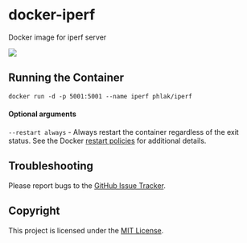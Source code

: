 docker-iperf
============

Docker image for iperf server

[![](https://images.microbadger.com/badges/image/phlak/iperf.svg)](https://microbadger.com/images/phlak/iperf "Get your own image badge on microbadger.com")


Running the Container
---------------------

    docker run -d -p 5001:5001 --name iperf phlak/iperf


#### Optional arguments

`--restart always` - Always restart the container regardless of the exit status. See the Docker
                     [restart policies](https://goo.gl/OI87rA) for additional details.

Troubleshooting
---------------

Please report bugs to the [GitHub Issue Tracker](https://github.com/PHLAK/docker-iperf/issues).

Copyright
---------

This project is licensed under the [MIT License](https://github.com/PHLAK/docker-iperf/blob/master/LICENSE).
